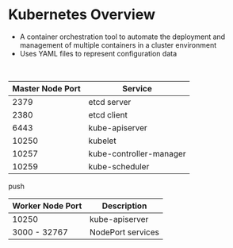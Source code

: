 # Kubernetes Overview

* A container orchestration tool to automate the deployment and management of multiple containers in a cluster environment
* Uses YAML files to represent configuration data

<br>

| Master Node Port | Service |
| --- | --- |
| 2379 | etcd server |
| 2380 | etcd client |
| 6443 | kube-apiserver |
| 10250 | kubelet |
| 10257 | kube-controller-manager |
| 10259 | kube-scheduler |
push 
<br>

| Worker Node Port | Description |
| --- | --- |
| 10250 | kube-apiserver |
| 3000 - 32767 | NodePort services |